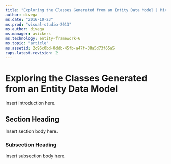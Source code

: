```yaml
---
title: "Exploring the Classes Generated from an Entity Data Model | Microsoft Docs"
author: divega
ms.date: "2016-10-23"
ms.prod: "visual-studio-2013"
ms.author: divega
ms.manager: avickers
ms.technology: entity-framework-6
ms.topic: "article"
ms.assetid: 2c95c0bd-0ddb-45fb-a47f-38a5d73f65a5
caps.latest.revision: 2
---
```

# Exploring the Classes Generated from an Entity Data Model
Insert introduction here.  
  
## Section Heading  
 Insert section body here.  
  
### Subsection Heading  
 Insert subsection body here.